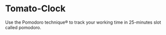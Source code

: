 Tomato-Clock
============

Use the Pomodoro technique® to track your working time in 25-minutes slot called pomodoro.
